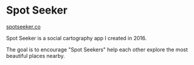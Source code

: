 # Spot Seeker

[spotseeker.co](https://spotseeker.co/)

Spot Seeker is a social cartography app I created in 2016.

The goal is to encourage "Spot Seekers" help each other explore the most beautiful places nearby.
